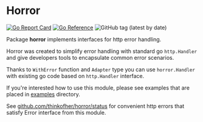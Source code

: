 # Horror

[![Go Report Card](https://goreportcard.com/badge/github.com/thinkofher/horror)](https://goreportcard.com/report/github.com/thinkofher/horror)
[![Go Reference](https://pkg.go.dev/badge/github.com/thinkofher/horror.svg)](https://pkg.go.dev/github.com/thinkofher/horror)
![GitHub tag (latest by date)](https://img.shields.io/github/v/tag/thinkofher/horror)

Package __horror__ implements interfaces for http error handling.

Horror was created to simplify error handling with standard go `http.Handler`
and give developers tools to encapsulate common error scenarios.

Thanks to `WithError` function and `Adapter` type you can use `horror.Handler`
with existing go code based on `http.Handler` interface.

If you're interested how to use this module, please see examples that are
placed in [examples](./examples) directory.

See [github.com/thinkofher/horror/status](./status/doc.go) for convenient http errors that
satisfy Error interface from this module.
